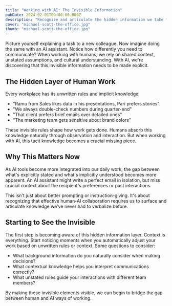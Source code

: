 ```yaml
---
title: "Working with AI: The Invisible Information"
pubDate: 2024-02-01T00:00:00.000Z
description: "Recognize and articulate the hidden information we take for granted in human work."
cover: "michael-scott-the-office.jpg"
thumb: "michael-scott-the-office.jpg"
---
```


Picture yourself explaining a task to a new colleague. Now imagine doing the same with an AI assistant. Notice how differently you need to communicate? When working with humans, we rely on shared context, unstated assumptions, and cultural understanding. With AI, we're discovering that this invisible information needs to be made explicit.

## The Hidden Layer of Human Work

Every workplace has its unwritten rules and implicit knowledge:

- "Ramu from Sales likes data in his presentations, Pari prefers stories"
- "We always double-check numbers during quarter-end"
- "That client prefers brief emails over detailed ones"
- "The marketing team gets sensitive about brand colors"

These invisible rules shape how work gets done. Humans absorb this knowledge naturally through observation and interaction. But when working with AI, this tacit knowledge becomes a crucial missing piece.

## Why This Matters Now

As AI tools become more integrated into our daily work, the gap between what's explicitly stated and what's implicitly understood becomes more apparent. An AI assistant might write a perfect email in isolation, but miss crucial context about the recipient's preferences or past interactions.

This isn't just about better prompting or instruction-giving. It's about recognizing that effective human-AI collaboration requires us to surface and articulate knowledge we've never had to verbalize before.

## Starting to See the Invisible

The first step is becoming aware of this hidden information layer. Context is everything. Start noticing moments when you automatically adjust your work based on unwritten rules or context. Some questions to consider:

- What background information do you naturally consider when making decisions?
- What contextual knowledge helps you interpret communications correctly?
- What unstated rules guide your interactions with different team members?

By making these invisible elements visible, we can begin to bridge the gap between human and AI ways of working.
